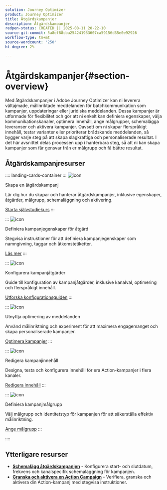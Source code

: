 ```yaml
---
solution: Journey Optimizer
product: Journey Optimizer
title: Åtgärdskampanjer
description: Åtgärdskampanjer
redpen-status: CREATED_||_2025-08-11_20-22-10
source-git-commit: 5a8ef88cba254241933607ca59156d35e0e92926
workflow-type: tm+mt
source-wordcount: '250'
ht-degree: 2%

---
```



# Åtgärdskampanjer{#section-overview}

Med åtgärdskampanjer i Adobe Journey Optimizer kan ni leverera vältajmade, målinriktade meddelanden för batchkommunikation som kampanjer, uppdateringar eller juridiska meddelanden. Dessa kampanjer är utformade för flexibilitet och gör att ni enkelt kan definiera egenskaper, välja kommunikationskanaler, optimera innehåll, ange målgrupper, schemalägga leveranser och aktivera kampanjer. Oavsett om ni skapar flerspråkigt innehåll, testar varianter eller prioriterar brådskande meddelanden, så bygger varje steg på att skapa slagkraftiga och personaliserade resultat. I det här avsnittet delas processen upp i hanterbara steg, så att ni kan skapa kampanjer som får gensvar från er målgrupp och få bättre resultat.

## Åtgärdskampanjresurser

:::: landing-cards-container
:::
![icon](https://cdn.experienceleague.adobe.com/icons/circle-play.svg)

Skapa en åtgärdskampanj

Lär dig hur du skapar och hanterar åtgärdskampanjer, inklusive egenskaper, åtgärder, målgrupp, schemaläggning och aktivering.

[Starta självstudiekurs](../using/campaigns/create-campaign.md)
:::

:::
![icon](https://cdn.experienceleague.adobe.com/icons/gear.svg)

Definiera kampanjegenskaper för åtgärd

Stegvisa instruktioner för att definiera kampanjegenskaper som namngivning, taggar och åtkomstetiketter.

[Läs mer](../using/campaigns/campaign-properties.md)
:::

:::
![icon](https://cdn.experienceleague.adobe.com/icons/list-check.svg)

Konfigurera kampanjåtgärder

Guide till konfiguration av kampanjåtgärder, inklusive kanalval, optimering och flerspråkigt innehåll.

[Utforska konfigurationsguiden](../using/campaigns/campaign-action.md)
:::

:::
![icon](https://cdn.experienceleague.adobe.com/icons/bullseye.svg)

Utnyttja optimering av meddelanden

Använd målinriktning och experiment för att maximera engagemanget och skapa personaliserade kampanjer.

[Optimera kampanjer](../using/campaigns/campaigns-message-optimization.md)
:::

:::
![icon](https://cdn.experienceleague.adobe.com/icons/pencil-alt.svg)

Redigera kampanjinnehåll

Designa, testa och konfigurera innehåll för era Action-kampanjer i flera kanaler.

[Redigera innehåll](../using/campaigns/campaign-content.md)
:::

:::
![icon](https://cdn.experienceleague.adobe.com/icons/users.svg)

Definiera kampanjmålgrupp

Välj målgrupp och identitetstyp för kampanjen för att säkerställa effektiv målinriktning.

[Ange målgrupp](../using/campaigns/campaign-audience.md)
:::

::::


## Ytterligare resurser

- **[Schemalägg åtgärdskampanjen](../using/campaigns/campaign-schedule.md)** - Konfigurera start- och slutdatum, frekvens och kanalspecifik schemaläggning för kampanjen.
- **[Granska och aktivera en Action Campaign](../using/campaigns/review-activate-campaign.md)** - Verifiera, granska och aktivera din Action-kampanj med stegvisa instruktioner.
